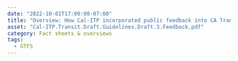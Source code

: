 ```yaml
---
date: "2022-10-01T17:00:00-07:00"
title: "Overview: How Cal-ITP incorporated public feedback into CA Transit Data Guidelines v3.0"
asset: "Cal-ITP.Transit.Draft.Guidelines.Draft.3.Feedback.pdf"
category: Fact sheets & overviews
tags:
  - GTFS
---
```

